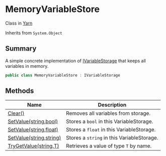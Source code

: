 # MemoryVariableStore

Class in [Yarn](yarn.md)

Inherits from `System.Object`

## Summary

A simple concrete implementation of [IVariableStorage](yarn.ivariablestorage.md) that keeps all variables in memory.

```csharp
public class MemoryVariableStore : IVariableStorage
```

## Methods

| Name                                                              | Description                                |
| ----------------------------------------------------------------- | ------------------------------------------ |
| [Clear()](yarn.memoryvariablestore.clear.md)                      | Removes all variables from storage.        |
| [SetValue(string,bool)](yarn.memoryvariablestore.setvalue-3.md)   | Stores a `bool` in this VariableStorage.   |
| [SetValue(string,float)](yarn.memoryvariablestore.setvalue-2.md)  | Stores a `float` in this VariableStorage.  |
| [SetValue(string,string)](yarn.memoryvariablestore.setvalue-1.md) | Stores a `string` in this VariableStorage. |
| [TryGetValue(string,T)](yarn.memoryvariablestore.trygetvalue.md)  | Retrieves a value of type `T` by name.     |
